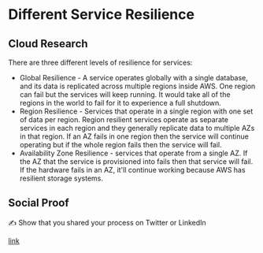 # Different Service Resilience

## Cloud Research

There are three different levels of resilience for services:
- Global Resilience - A service operates globally with a single database, and its data is replicated across multiple regions inside AWS. One region can fail but the services will keep running. It would take all of the regions in the world to fail for it to experience a full shutdown. 
- Region Resilience - Services that operate in a single region with one set of data per region. Region resilient services operate as separate services in each region and they generally replicate data to multiple AZs in that region. If an AZ fails in one region then the service will continue operating but if the whole region fails then the service will fail. 
- Availability Zone Resilience - services that operate from a single AZ. If the AZ that the service is provisioned into fails then that service will fail. If the hardware fails in an AZ, it'll continue working because AWS has resilient storage systems. 

## Social Proof

✍️ Show that you shared your process on Twitter or LinkedIn

[link](link)
